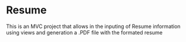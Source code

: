 # Resume
This is an MVC project that allows in the inputing of Resume information using views and generation a .PDF file with the formated resume

